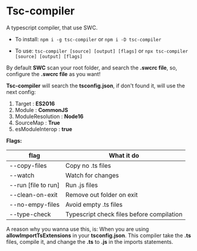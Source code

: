 
# Tsc-compiler
 
A typescript compiler, that use SWC.

 
- To install: `npm i -g tsc-compiler` or `npm i -D tsc-compiler`

- To use: `tsc-compiler [source] [output] [flags]` or `npx tsc-compiler [source] [output] [flags]`

By default **SWC** scan your root folder, and search the **.swcrc file**, so, configure the **.swcrc file** as you want!

  

**Tsc-compiler** will search the **tsconfig.json**, if don't found it, will use the next config:
 1. Target : **ES2016**
 2. Module : **CommonJS**
 3. ModuleResolution : **Node16**
 4. SourceMap : **True**
 5. esModuleInterop : **true**

  

**Flags:**

| flag | What it do |
|--|--|
| --copy-files | Copy no .ts files |
| --watch | Watch for changes |
| --run [file to run] | Run .js files |
| --clean-on-exit | Remove out folder on exit |
| --no-empy-files | Avoid empty .ts files |
| --type-check | Typescript check files before compilation |


  

A reason why you wanna use this, is: When you are using **allowImportTsExtensions** in your **tsconfig.json**. This compiler take the **.ts** files, compile it, and change the **.ts** to **.js** in the imports statements.